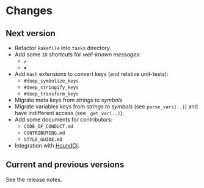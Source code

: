 # Changes

## Next version

- Refactor `Rakefile` into `tasks` directory.
- Add some `IO` shortcuts for *well-known messages*:
  - `✔`
  - `✘`
- Add `Hash` extensions to convert keys (and relative unit-tests):
  - `#deep_symbolize_keys`
  - `#deep_stringify_keys`
  - `#deep_transform_keys`
- Migrate meta keys from *strings to symbols*
- Migrate variables keys from *strings to symbols* (see `parse_vars(..)`)
  and have indifferent access (see `_get_var(..)`).
- Add some documents for contributors:
  - `CODE_OF_CONDUCT.md`
  - `CONTRIBUTING.md`
  - `STYLE_GUIDE.md`
- Integration with [HoundCI](https://houndci.com).

## Current and previous versions

See the release notes.
